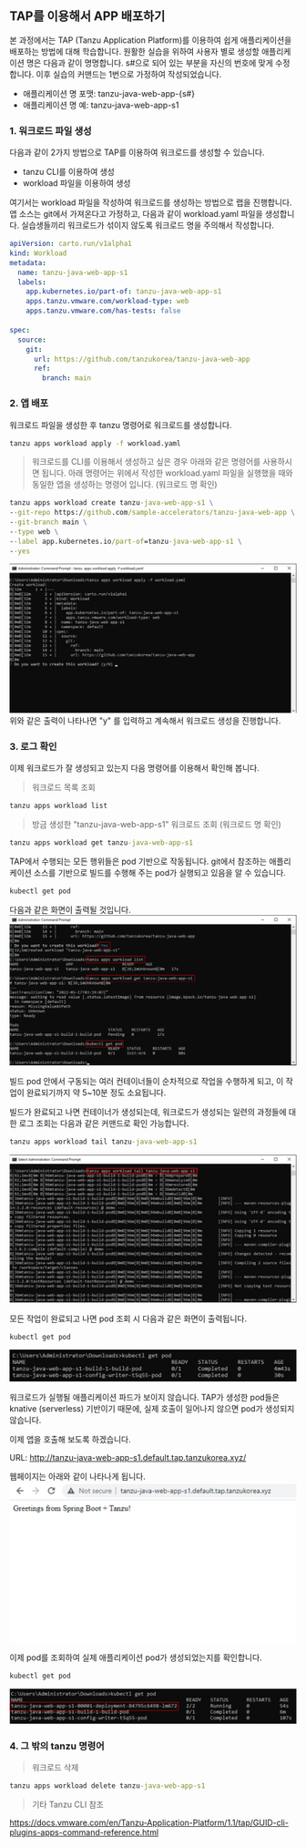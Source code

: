 ## TAP를 이용해서 APP 배포하기

본 과정에서는 TAP (Tanzu Application Platform)를 이용하여 쉽게 애플리케이션을 배포하는 방법에 대해 학습합니다.
원활한 실습을 위하여 사용자 별로 생성할 애플리케이션 명은 다음과 같이 명명합니다. s#으로 되어 있는 부분을 자신의 번호에 맞게 수정합니다. 이후 실습의 커맨드는 1번으로 가정하여 작성되었습니다.

* 애플리케이션 명 포맷: tanzu-java-web-app-{s#}
* 애플리케이션 명 예: tanzu-java-web-app-s1

### 1. 워크로드 파일 생성
다음과 같이 2가지 방법으로 TAP를 이용하여 워크로드를 생성할 수 있습니다.
* tanzu CLI를 이용하여 생성
* workload 파일을 이용하여 생성

여기서는 workload 파일을 작성하여 워크로드를 생성하는 방법으로 랩을 진행합니다.
앱 소스는 git에서 가져온다고 가정하고, 다음과 같이 workload.yaml 파일을 생성합니다. 실습생들끼리 워크로드가 섞이지 않도록 워크로드 명을 주의해서 작성합니다.

```yaml
apiVersion: carto.run/v1alpha1
kind: Workload
metadata:
  name: tanzu-java-web-app-s1
  labels:
    app.kubernetes.io/part-of: tanzu-java-web-app-s1
    apps.tanzu.vmware.com/workload-type: web
    apps.tanzu.vmware.com/has-tests: false

spec:
  source:
    git:
      url: https://github.com/tanzukorea/tanzu-java-web-app
      ref:
        branch: main
```

### 2. 앱 배포
워크로드 파일을 생성한 후 tanzu 명령어로 워크로드를 생성합니다.
```cmd
tanzu apps workload apply -f workload.yaml
```

> 워크로드를 CLI를 이용해서 생성하고 싶은 경우 아래와 같은 명령어를 사용하시면 됩니다. 아래 명령어는 위에서 작성한 workload.yaml 파일을 실행했을 때와 동일한 앱을 생성하는 명령어 입니다. (워크로드 명 확인)

```cmd
tanzu apps workload create tanzu-java-web-app-s1 \
--git-repo https://github.com/sample-accelerators/tanzu-java-web-app \
--git-branch main \
--type web \
--label app.kubernetes.io/part-of=tanzu-java-web-app-s1 \
--yes
```

![](../images/tap-01.png)
위와 같은 출력이 나타나면 "y" 를 입력하고 계속해서 워크로드 생성을 진행합니다.


### 3. 로그 확인
이제 워크로드가 잘 생성되고 있는지 다음 명령어를 이용해서 확인해 봅니다.
> 워크로드 목록 조회
```cmd
tanzu apps workload list
```

> 방금 생성한 "tanzu-java-web-app-s1" 워크로드 조회 (워크로드 명 확인)
```cmd
tanzu apps workload get tanzu-java-web-app-s1
```

TAP에서 수행되는 모든 행위들은 pod 기반으로 작동됩니다. git에서 참조하는 애플리케이션 소스를 기반으로 빌드를 수행해 주는 pod가 실행되고 있음을 알 수 있습니다. 
```cmd
kubectl get pod
```
다음과 같은 화면이 출력될 것입니다.
![](../images/tap-02.png)

빌드 pod 안에서 구동되는 여러 컨테이너들이 순차적으로 작업을 수행하게 되고, 이 작업이 완료되기까지 약 5~10분 정도 소요됩니다. 

빌드가 완료되고 나면 컨테이너가 생성되는데, 워크로드가 생성되는 일련의 과정들에 대한 로그 조회는 다음과 같은 커맨드로 확인 가능합니다.
```cmd
tanzu apps workload tail tanzu-java-web-app-s1
```
![](../images/tap-06.png)


모든 작업이 완료되고 나면 pod 조회 시 다음과 같은 화면이 출력됩니다.
```cmd
kubectl get pod
```
![](../images/tap-03.png)

워크로드가 실행될 애플리케이션 파드가 보이지 않습니다. TAP가 생성한 pod들은 knative (serverless) 기반이기 때문에, 실제 호출이 일어나지 않으면 pod가 생성되지 않습니다. 

이제 앱을 호출해 보도록 하겠습니다.

URL: http://tanzu-java-web-app-s1.default.tap.tanzukorea.xyz/

웹페이지는 아래와 같이 나타나게 됩니다.
![](../images/tap-04.png)

이제 pod를 조회하여 실제 애플리케이션 pod가 생성되었는지를 확인합니다.
```cmd
kubectl get pod
```
![](../images/tap-05.png)

### 4. 그 밖의 tanzu 명령어
> 워크로드 삭제
```cmd
tanzu apps workload delete tanzu-java-web-app-s1
```

> 기타 Tanzu CLI 참조

https://docs.vmware.com/en/Tanzu-Application-Platform/1.1/tap/GUID-cli-plugins-apps-command-reference.html
